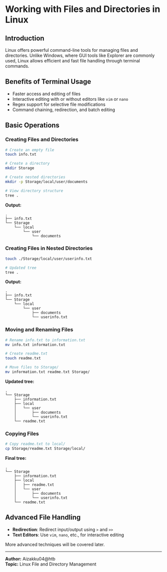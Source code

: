 
# Working with Files and Directories in Linux

## Introduction
Linux offers powerful command-line tools for managing files and directories. Unlike Windows, where GUI tools like Explorer are commonly used, Linux allows efficient and fast file handling through terminal commands.

## Benefits of Terminal Usage
- Faster access and editing of files
- Interactive editing with or without editors like `vim` or `nano`
- Regex support for selective file modifications
- Command chaining, redirection, and batch editing

## Basic Operations

### Creating Files and Directories

```bash
# Create an empty file
touch info.txt

# Create a directory
mkdir Storage

# Create nested directories
mkdir -p Storage/local/user/documents

# View directory structure
tree .
```

**Output:**
```
.
├── info.txt
└── Storage
    └── local
        └── user
            └── documents
```

### Creating Files in Nested Directories

```bash
touch ./Storage/local/user/userinfo.txt

# Updated tree
tree .
```

**Output:**
```
.
├── info.txt
└── Storage
    └── local
        └── user
            ├── documents
            └── userinfo.txt
```

### Moving and Renaming Files

```bash
# Rename info.txt to information.txt
mv info.txt information.txt

# Create readme.txt
touch readme.txt

# Move files to Storage/
mv information.txt readme.txt Storage/
```

**Updated tree:**
```
.
└── Storage
    ├── information.txt
    ├── local
    │   └── user
    │       ├── documents
    │       └── userinfo.txt
    └── readme.txt
```

### Copying Files

```bash
# Copy readme.txt to local/
cp Storage/readme.txt Storage/local/
```

**Final tree:**
```
.
└── Storage
    ├── information.txt
    ├── local
    │   ├── readme.txt
    │   └── user
    │       ├── documents
    │       └── userinfo.txt
    └── readme.txt
```

## Advanced File Handling

- **Redirection**: Redirect input/output using `>` and `>>`
- **Text Editors**: Use `vim`, `nano`, etc., for interactive editing

More advanced techniques will be covered later.

---
**Author:** Aizakku04@htb  
**Topic:** Linux File and Directory Management